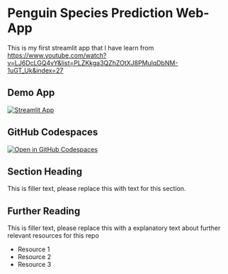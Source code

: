 # Penguin Species Prediction Web-App

This is my first streamlit app that I have learn from https://www.youtube.com/watch?v=LJ6DcLGQ4vY&list=PLZKkga3QZhZOtXJ8PMulqDbNM-1uGT_Uk&index=27
## Demo App

[![Streamlit App](https://static.streamlit.io/badges/streamlit_badge_black_white.svg)](https://app-starter-kit.streamlit.app/)

## GitHub Codespaces

[![Open in GitHub Codespaces](https://github.com/codespaces/badge.svg)](https://codespaces.new/streamlit/app-starter-kit?quickstart=1)

## Section Heading

This is filler text, please replace this with text for this section.

## Further Reading

This is filler text, please replace this with a explanatory text about further relevant resources for this repo
- Resource 1
- Resource 2
- Resource 3
